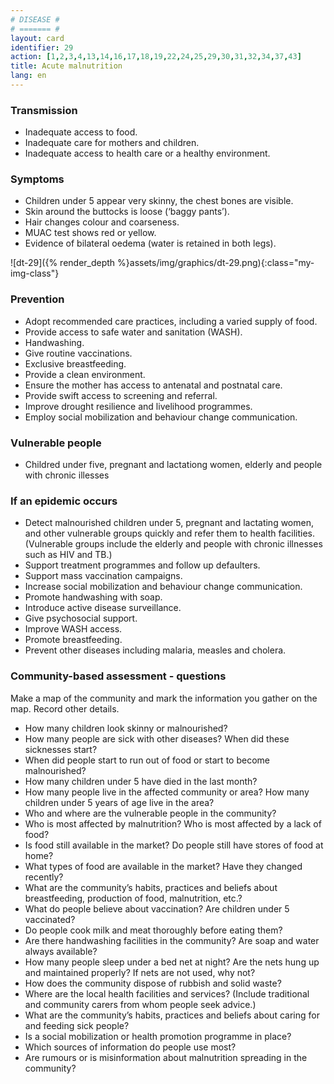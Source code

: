 ```yaml
---
# DISEASE #
# ======= #
layout: card
identifier: 29
action: [1,2,3,4,13,14,16,17,18,19,22,24,25,29,30,31,32,34,37,43]
title: Acute malnutrition
lang: en
---
```


### Transmission

- Inadequate access to food.
- Inadequate care for mothers and children.
- Inadequate access to health care or a healthy environment.

### Symptoms

- Children under 5 appear very skinny, the chest bones are visible.
- Skin around the buttocks is loose (‘baggy pants’).
- Hair changes colour and coarseness.
- MUAC test shows red or yellow.
- Evidence of bilateral oedema (water is retained in both legs).

![dt-29]({% render_depth %}assets/img/graphics/dt-29.png){:class="my-img-class"}

### Prevention

- Adopt recommended care practices, including a varied supply of food.
- Provide access to safe water and sanitation (WASH).
- Handwashing.
- Give routine vaccinations.
- Exclusive breastfeeding.
- Provide a clean environment.
- Ensure the mother has access to antenatal and postnatal care.
- Provide swift access to screening and referral.
- Improve drought resilience and livelihood programmes.
- Employ social mobilization and behaviour change communication.

### Vulnerable people

- Childred under five, pregnant and lactationg women, elderly and people with chronic illesses

### If an epidemic occurs

- Detect malnourished children under 5, pregnant and lactating women, and other vulnerable groups quickly and refer them to health facilities. (Vulnerable groups include the elderly and people with chronic illnesses such as HIV and TB.)
- Support treatment programmes and follow up defaulters.
- Support mass vaccination campaigns.
- Increase social mobilization and behaviour change communication.
- Promote handwashing with soap.
- Introduce active disease surveillance.
- Give psychosocial support.
- Improve WASH access.
- Promote breastfeeding.
- Prevent other diseases including malaria, measles and cholera.

### Community-based assessment - questions

Make a map of the community and mark the information you gather on the map. Record other details.
- How many children look skinny or malnourished?
- How many people are sick with other diseases? When did these sicknesses start?
- When did people start to run out of food or start to become malnourished?
- How many children under 5 have died in the last month?
- How many people live in the affected community or area? How many children under 5 years of age live in the area?
- Who and where are the vulnerable people in the community?
- Who is most affected by malnutrition? Who is most affected by a lack of food?
- Is food still available in the market? Do people still have stores of food at home?
-	What types of food are available in the market? Have they changed recently?
- What are the community’s habits, practices and beliefs about breastfeeding, production of food, malnutrition, etc.?
- What do people believe about vaccination? Are children under 5 vaccinated?
-	Do people cook milk and meat thoroughly before eating them?
- Are there handwashing facilities in the community? Are soap and water always available?
- How many people sleep under a bed net at night? Are the nets hung up and maintained properly? If nets are not used, why not?
- How does the community dispose of rubbish and solid waste?
- Where are the local health facilities and services? (Include traditional and community carers from whom people seek advice.)
- What are the community’s habits, practices and beliefs about caring for and feeding sick people?
- Is a social mobilization or health promotion programme in place?
- Which sources of information do people use most?
- Are rumours or is misinformation about malnutrition spreading in the community?

